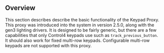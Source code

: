 ## Overview

This section describes describe the basic functionality of the Keypad Proxy. This proxy was introduced into the system in version 2.5.0, along with the gen3 lighting drivers. It is designed to be fairly generic, but there are a few capabilities that only Control4 keypads use such as `track_previous_button`. It should also work for fixed multi-row keypads. Configurable multi-row keypads are not supported with this proxy.